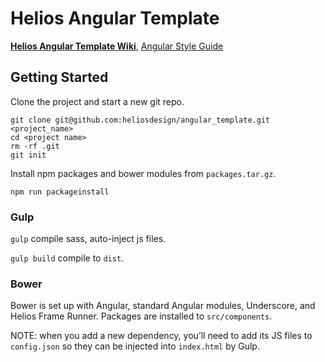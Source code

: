 # Helios Angular Template

**[Helios Angular Template Wiki](https://github.com/heliosdesign/angular_template/wiki/File-Structure)**, [Angular Style Guide](https://github.com/johnpapa/angular-styleguide)


## Getting Started

Clone the project and start a new git repo.

```
git clone git@github.com:heliosdesign/angular_template.git <project_name>
cd <project name>
rm -rf .git
git init
```

Install npm packages and bower modules from `packages.tar.gz`.

```
npm run packageinstall
```

### Gulp

`gulp` compile sass, auto-inject js files.

`gulp build` compile to `dist`.

### Bower

Bower is set up with Angular, standard Angular modules, Underscore, and Helios Frame Runner. Packages are installed to `src/components`.

NOTE: when you add a new dependency, you’ll need to add its JS files to `config.json` so they can be injected into `index.html` by Gulp.